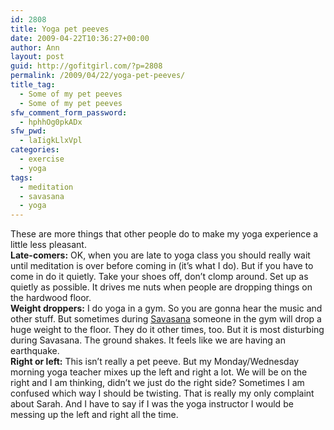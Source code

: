 ```yaml
---
id: 2808
title: Yoga pet peeves
date: 2009-04-22T10:36:27+00:00
author: Ann
layout: post
guid: http://gofitgirl.com/?p=2808
permalink: /2009/04/22/yoga-pet-peeves/
title_tag:
  - Some of my pet peeves
  - Some of my pet peeves
sfw_comment_form_password:
  - hphhOg0pkADx
sfw_pwd:
  - laIigkLlxVpl
categories:
  - exercise
  - yoga
tags:
  - meditation
  - savasana
  - yoga
---
```

These are more things that other people do to make my yoga experience a little less pleasant.  
**Late-comers:** OK, when you are late to yoga class you should really wait until meditation is over before coming in (it&#8217;s what I do). But if you have to come in do it quietly. Take your shoes off, don&#8217;t clomp around. Set up as quietly as possible. It drives me nuts when people are dropping things on the hardwood floor.  
**Weight droppers:** I do yoga in a gym. So you are gonna hear the music and other stuff. But sometimes during [Savasana](http://www.yogajournal.com/poses/482) someone in the gym will drop a huge weight to the floor. They do it other times, too. But it is most disturbing during Savasana. The ground shakes. It feels like we are having an earthquake.  
**Right or left:** This isn&#8217;t really a pet peeve. But my Monday/Wednesday morning yoga teacher mixes up the left and right a lot. We will be on the right and I am thinking, didn&#8217;t we just do the right side? Sometimes I am confused which way I should be twisting. That is really my only complaint about Sarah. And I have to say if I was the yoga instructor I would be messing up the left and right all the time.